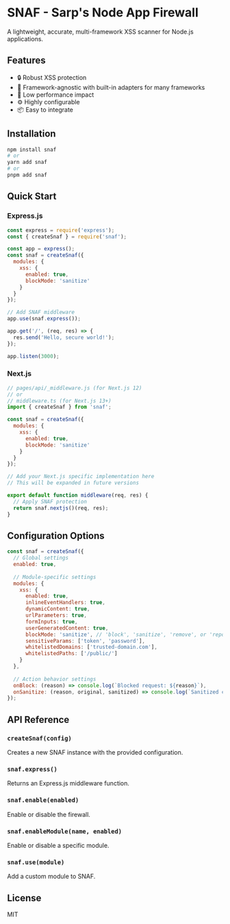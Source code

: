 # SNAF - Sarp's Node App Firewall

A lightweight, accurate, multi-framework XSS scanner for Node.js applications.

## Features

- 🔒 Robust XSS protection
- 🔄 Framework-agnostic with built-in adapters for many frameworks
- 🚀 Low performance impact
- ⚙️ Highly configurable
- 📦 Easy to integrate

## Installation

```bash
npm install snaf
# or
yarn add snaf
# or
pnpm add snaf
```

## Quick Start

### Express.js

```javascript
const express = require('express');
const { createSnaf } = require('snaf');

const app = express();
const snaf = createSnaf({
  modules: {
    xss: {
      enabled: true,
      blockMode: 'sanitize'
    }
  }
});

// Add SNAF middleware
app.use(snaf.express());

app.get('/', (req, res) => {
  res.send('Hello, secure world!');
});

app.listen(3000);
```

### Next.js

```javascript
// pages/api/_middleware.js (for Next.js 12)
// or
// middleware.ts (for Next.js 13+)
import { createSnaf } from 'snaf';

const snaf = createSnaf({
  modules: {
    xss: {
      enabled: true,
      blockMode: 'sanitize'
    }
  }
});

// Add your Next.js specific implementation here
// This will be expanded in future versions

export default function middleware(req, res) {
  // Apply SNAF protection
  return snaf.nextjs()(req, res);
}
```

## Configuration Options

```javascript
const snaf = createSnaf({
  // Global settings
  enabled: true,
  
  // Module-specific settings
  modules: {
    xss: {
      enabled: true,
      inlineEventHandlers: true,
      dynamicContent: true,
      urlParameters: true,
      formInputs: true,
      userGeneratedContent: true,
      blockMode: 'sanitize', // 'block', 'sanitize', 'remove', or 'report'
      sensitiveParams: ['token', 'password'],
      whitelistedDomains: ['trusted-domain.com'],
      whitelistedPaths: ['/public/']
    }
  },
  
  // Action behavior settings
  onBlock: (reason) => console.log(`Blocked request: ${reason}`),
  onSanitize: (reason, original, sanitized) => console.log(`Sanitized content: ${reason}`)
});
```

## API Reference

### `createSnaf(config)`

Creates a new SNAF instance with the provided configuration.

### `snaf.express()`

Returns an Express.js middleware function.

### `snaf.enable(enabled)`

Enable or disable the firewall.

### `snaf.enableModule(name, enabled)`

Enable or disable a specific module.

### `snaf.use(module)`

Add a custom module to SNAF.

## License

MIT

